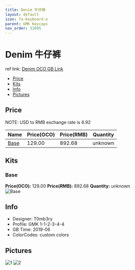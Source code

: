 ```yaml
---
title: Denim 牛仔裤
layout: default
icon: fa-keyboard-o
parent: GMK Keycaps
nav_order: 31095
---
```


# Denim 牛仔裤

ref link: [Denim OCO GB Link](https://www.originativeco.com/products/denim)

* [Price](#price)
* [Kits](#kits)
* [Info](#info)
* [Pictures](#pictures)


## Price  
NOTE: USD to RMB exchange rate is 6.92

| Name          | Price(OCO)    |  Price(RMB) | Quantity |
| ------------- | ------------ |  ---------- | -------- |
|[Base](#base)|129.00|892.68|unknown|


## Kits
### Base
**Price(OCO):** 129.00    **Price(RMB):** 892.68    **Quantity:** unknown  
<img src="{{ 'assets/images/gmk-keycaps/denim/kits_pics/base.png' | relative_url }}" alt="Base" class="image featured">


## Info
* Designer: T0mb3ry
* Profile: GMK 1-1-2-3-4-4
* GB Time: 2019-06
* ColorCodes: custom colors 


## Pictures
<img src="{{ 'assets/images/gmk-keycaps/denim/rendering_pics/1.jpg' | relative_url }}" alt="1" class="image featured">
<img src="{{ 'assets/images/gmk-keycaps/denim/rendering_pics/2.jpg' | relative_url }}" alt="2" class="image featured">
